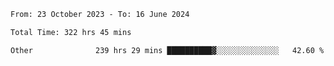 

<!--START_SECTION:waka-->

```txt
From: 23 October 2023 - To: 16 June 2024

Total Time: 322 hrs 45 mins

Other              239 hrs 29 mins ██████████▓░░░░░░░░░░░░░░   42.60 %
```

<!--END_SECTION:waka-->
